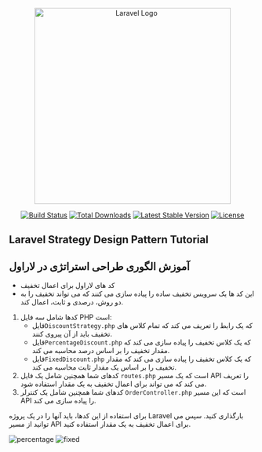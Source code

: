 <p align="center"><a href="https://laravel.com" target="_blank"><img src="https://raw.githubusercontent.com/laravel/art/master/logo-lockup/5%20SVG/2%20CMYK/1%20Full%20Color/laravel-logolockup-cmyk-red.svg" width="400" alt="Laravel Logo"></a></p>

<p align="center">
<a href="https://github.com/laravel/framework/actions"><img src="https://github.com/laravel/framework/workflows/tests/badge.svg" alt="Build Status"></a>
<a href="https://packagist.org/packages/laravel/framework"><img src="https://img.shields.io/packagist/dt/laravel/framework" alt="Total Downloads"></a>
<a href="https://packagist.org/packages/laravel/framework"><img src="https://img.shields.io/packagist/v/laravel/framework" alt="Latest Stable Version"></a>
<a href="https://packagist.org/packages/laravel/framework"><img src="https://img.shields.io/packagist/l/laravel/framework" alt="License"></a>
</p>

## Laravel Strategy Design Pattern Tutorial
## آموزش الگوری طراحی استراتژی در لاراول
- کد های لاراول برای اعمال تخفیف
- این کد ها یک سرویس تخفیف ساده را پیاده سازی می کنند که می تواند تخفیف را به دو روش، درصدی و ثابت، اعمال کند.

1. کدها شامل سه فایل PHP است:
    * فایل`DiscountStrategy.php` که یک رابط را تعریف می کند که تمام کلاس های تخفیف باید از آن پیروی کنند.
    * فایل`PercentageDiscount.php` که یک کلاس تخفیف را پیاده سازی می کند که مقدار تخفیف را بر اساس درصد محاسبه می کند.
    * فایل`FixedDiscount.php` که یک کلاس تخفیف را پیاده سازی می کند که مقدار تخفیف را بر اساس یک مقدار ثابت محاسبه می کند.
2. کدهای شما همچنین شامل یک فایل `routes.php` است که یک مسیر API را تعریف می کند که می تواند برای اعمال تخفیف به یک مقدار استفاده شود.
3. کدهای شما همچنین شامل یک کنترلر `OrderController.php` است که این مسیر API را پیاده سازی می کند.

برای استفاده از این کدها، باید آنها را در یک پروژه Laravel بارگذاری کنید. سپس می توانید از مسیر API برای اعمال تخفیف به یک مقدار استفاده کنید.

![percentage](https://github.com/BabakNiknejad/Laravel-strategy-design-pattern/assets/89449079/d4c86db8-ecd4-44e6-af32-2218bd4fe074)
![fixed](https://github.com/BabakNiknejad/Laravel-strategy-design-pattern/assets/89449079/94ea0323-bb9a-4de5-8979-1d1c71e468ab)
